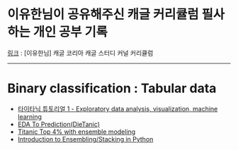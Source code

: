 # 이유한님이 공유해주신 캐글 커리큘럼 필사하는 개인 공부 기록

[링크](https://kaggle-kr.tistory.com/32) : [이유한님] 캐글 코리아 캐글 스터디 커널 커리큘럼

---
# Binary classification : Tabular data
- [타이타닉 튜토리얼 1 - Exploratory data analysis, visualization, machine learning](https://kaggle-kr.tistory.com/17?category=868316)
- [EDA To Prediction(DieTanic)](https://www.kaggle.com/ash316/eda-to-prediction-dietanic)
- [Titanic Top 4% with ensemble modeling](https://www.kaggle.com/yassineghouzam/titanic-top-4-with-ensemble-modeling)
- [Introduction to Ensembling/Stacking in Python](https://www.kaggle.com/arthurtok/introduction-to-ensembling-stacking-in-python)

